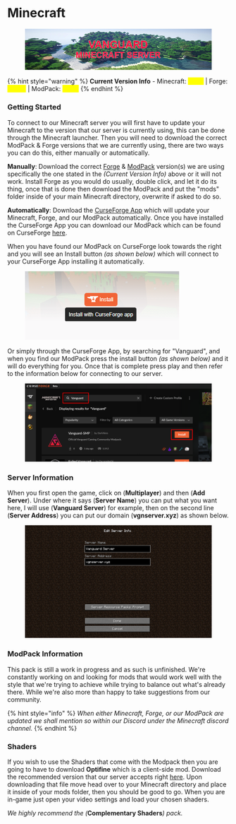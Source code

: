 # Minecraft

<figure><img src="../.gitbook/assets/mc_banner (1).png" alt=""><figcaption></figcaption></figure>

{% hint style="warning" %}
**Current Version Info** - Minecraft: <mark style="color:yellow;">1.19.2</mark> | Forge: <mark style="color:yellow;">43.2.8</mark> | ModPack: <mark style="color:yellow;">0.1.6c</mark>
{% endhint %}

### Getting Started

To connect to our Minecraft server you will first have to update your Minecraft to the version that our server is currently using, this can be done through the Minecraft launcher. Then you will need to download the correct ModPack & Forge versions that we are currently using, there are two ways you can do this, either manually or automatically.

**Manually**: Download the correct [Forge](https://adfoc.us/serve/?id=27122890596267) & [ModPack](https://www.mediafire.com/file/1qed3u5jgzs1mb0/Vanguard-SMP-0.1.6c.zip/file) version(s) we are using specifically the one stated in the _(Current Version Info)_ above or it will not work. Install Forge as you would do usually, double click, and let it do its thing, once that is done then download the ModPack and put the "mods" folder inside of your main Minecraft directory, overwrite if asked to do so.

**Automatically**: Download the [CurseForge App](https://download.curseforge.com/) which will update your Minecraft, Forge, and our ModPack automatically. Once you have installed the CurseForge App you can download our ModPack which can be found on CurseForge [here](https://www.curseforge.com/minecraft/modpacks/vanguard-smp).

When you have found our ModPack on CurseForge look towards the right and you will see an Install button _(as shown below)_ which will connect to your CurseForge App installing it automatically.

<figure><img src="../.gitbook/assets/install_with_curseforge.png" alt=""><figcaption></figcaption></figure>

Or simply through the CurseForge App, by searching for "Vanguard", and when you find our ModPack press the install button _(as shown below)_ and it will do everything for you. Once that is complete press play and then refer to the information below for connecting to our server.

<figure><img src="../.gitbook/assets/curseforge_install.png" alt=""><figcaption></figcaption></figure>

### Server Information

When you first open the game, click on (**Multiplayer**) and then (**Add Server**). Under where it says (**Server Name**) you can put what you want here, I will use (**Vanguard Server**) for example, then on the second line (**Server Address**) you can put our domain (**vgnserver.xyz**) as shown below.

<figure><img src="../.gitbook/assets/mc_serverinfo.png" alt=""><figcaption></figcaption></figure>

### ModPack Information

This pack is still a work in progress and as such is unfinished. We're constantly working on and looking for mods that would work well with the style that we're trying to achieve while trying to balance out what's already there. While we're also more than happy to take suggestions from our community.

{% hint style="info" %}
_When either Minecraft, Forge, or our ModPack are updated we shall mention so within our Discord under the Minecraft discord channel._
{% endhint %}

### Shaders

If you wish to use the Shaders that come with the Modpack then you are going to have to download **Optifine** which is a client-side mod. Download the recommended version that our server accepts right [here](http://adfoc.us/serve/?id=47525085805849). Upon downloading that file move head over to your Minecraft directory and place it inside of your mods folder, then you should be good to go. When you are in-game just open your video settings and load your chosen shaders.&#x20;

_We highly recommend the (_**Complementary Shaders**_) pack._
